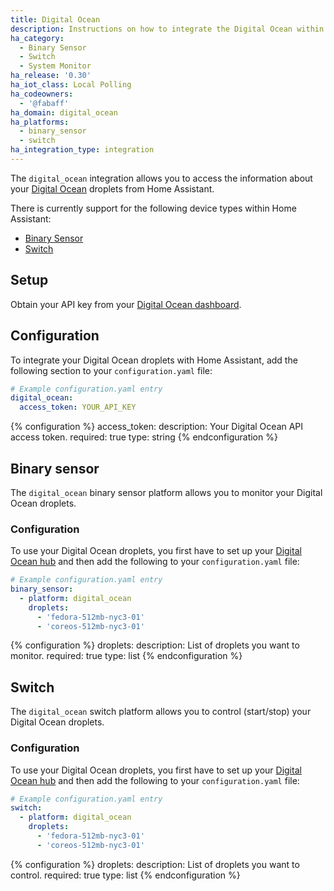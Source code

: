 ```yaml
---
title: Digital Ocean
description: Instructions on how to integrate the Digital Ocean within Home Assistant.
ha_category:
  - Binary Sensor
  - Switch
  - System Monitor
ha_release: '0.30'
ha_iot_class: Local Polling
ha_codeowners:
  - '@fabaff'
ha_domain: digital_ocean
ha_platforms:
  - binary_sensor
  - switch
ha_integration_type: integration
---
```


The `digital_ocean` integration allows you to access the information about your [Digital Ocean](https://www.digitalocean.com/) droplets from Home Assistant.

There is currently support for the following device types within Home Assistant:

- [Binary Sensor](/integrations/digital_ocean/#binary-sensor)
- [Switch](/integrations/digital_ocean/#switch)

## Setup

Obtain your API key from your [Digital Ocean dashboard](https://cloud.digitalocean.com/settings/api/tokens).

## Configuration

To integrate your Digital Ocean droplets with Home Assistant, add the following section to your `configuration.yaml` file:

```yaml
# Example configuration.yaml entry
digital_ocean:
  access_token: YOUR_API_KEY
```

{% configuration %}
access_token:
  description: Your Digital Ocean API access token.
  required: true
  type: string
{% endconfiguration %}

## Binary sensor

The `digital_ocean` binary sensor platform allows you to monitor your Digital Ocean droplets.

### Configuration

To use your Digital Ocean droplets, you first have to set up your [Digital Ocean hub](/integrations/digital_ocean/) and then add the following to your `configuration.yaml` file:

```yaml
# Example configuration.yaml entry
binary_sensor:
  - platform: digital_ocean
    droplets:
      - 'fedora-512mb-nyc3-01'
      - 'coreos-512mb-nyc3-01'
```

{% configuration %}
droplets:
  description: List of droplets you want to monitor.
  required: true
  type: list
{% endconfiguration %}

## Switch

The `digital_ocean` switch platform allows you to control (start/stop) your Digital Ocean droplets.

### Configuration

To use your Digital Ocean droplets, you first have to set up your [Digital Ocean hub](/integrations/digital_ocean/) and then add the following to your `configuration.yaml` file:

```yaml
# Example configuration.yaml entry
switch:
  - platform: digital_ocean
    droplets:
      - 'fedora-512mb-nyc3-01'
      - 'coreos-512mb-nyc3-01'
```

{% configuration %}
droplets:
  description: List of droplets you want to control.
  required: true
  type: list
{% endconfiguration %}
